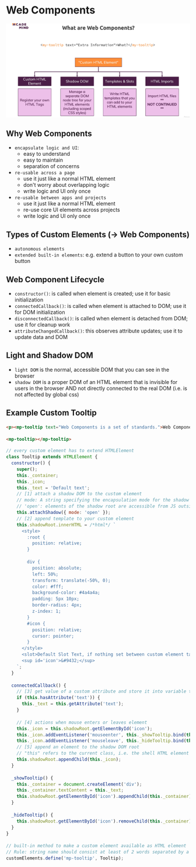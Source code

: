 # Web Components

![](/00_slides/54_web-components-overview.png)

## Why Web Components

- `encapsulate logic and UI`:
  - easy to understand
  - easy to maintain
  - separation of concerns
- `re-usable across a page`
  - use it just like a normal HTML element
  - don't worry about overlapping logic
  - write logic and UI only once
- `re-usable between apps and projects`
  - use it just like a normal HTML element
  - re-use core UI elements across projects
  - write logic and UI only once

## Types of Custom Elements (-> Web Components)

- `autonomous elements`
- `extended built-in elements`: e.g. extend a button to your own custom button

## Web Component Lifecycle

- `constructor()`: is called when element is created; use it for basic initialization
- `connectedCallback()`: is called when element is attached to DOM; use it for DOM initialization
- `disconnectedCallback()`: is called when element is detached from DOM; use it for cleanup work
- `attributeChangedCallback()`: this observes attribute updates; use it to update data and DOM

## Light and Shadow DOM

- `light DOM` is the normal, accessible DOM that you can see in the browser
- `shadow DOM` is a proper DOM of an HTML element that is invisible for users in the browser AND not directly connected to the real DOM (i.e. is not affected by global css)

## Example Custom Tooltip

```HTML
<p><mp-tooltip text="Web Components is a set of standards.">Web Components</mp-tooltip> are nice.</p>

<mp-tooltip></mp-tooltip>
```

```JavaScript
// every custom element has to extend HTMLElement
class Tooltip extends HTMLElement {
  constructor() {
    super();
    this._container;
    this._icon;
    this._text = 'Default text';
    // [1] attach a shadow DOM to the custom element
    // mode: A string specifying the encapsulation mode for the shadow DOM tree.
    // 'open': elements of the shadow root are accessible from JS outside the root, for example using Element.shadowRoot
    this.attachShadow({ mode: 'open' });
    // [2] append template to your custom element
    this.shadowRoot.innerHTML = /*html*/ `
      <style>
        :root {
          position: relative;
        }

        div {
          position: absolute;
          left: 50%;
          transform: translate(-50%, 0);
          color: #fff;
          background-color: #4a4a4a;
          padding: 5px 10px;
          border-radius: 4px;
          z-index: 1;
        }
        #icon {
          position: relative;
          cursor: pointer;
        }
      </style>
      <slot>Default Slot Text, if nothing set between custom element tags</slot>
      <sup id='icon'>&#9432;</sup>
    `;
  }

  connectedCallback() {
    // [3] get value of a custom attribute and store it into variable that is accessible inside class
    if (this.hasAttribute('text')) {
      this._text = this.getAttribute('text');
    }

    // [4] actions when mouse enters or leaves element
    this._icon = this.shadowRoot.getElementById('icon');
    this._icon.addEventListener('mouseenter', this._showTooltip.bind(this));
    this._icon.addEventListener('mouseleave', this._hideTooltip.bind(this));
    // [5] append an element to the shadow DOM root
    // "this" refers to the current class, i.e. the shell HTML element
    this.shadowRoot.appendChild(this._icon);
  }

  _showTooltip() {
    this._container = document.createElement('div');
    this._container.textContent = this._text;
    this.shadowRoot.getElementById('icon').appendChild(this._container);
  }

  _hideTooltip() {
    this.shadowRoot.getElementById('icon').removeChild(this._container);
  }
}

// built-in method to make a custom element available as HTML element
// Rule: string name should consist at least of 2 words separated by a dash
customElements.define('mp-tooltip', Tooltip);
```

